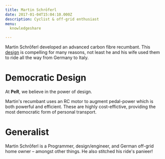 ```yaml
---
title: Martin Schrōferl
date: 2017-01-04T15:04:10.000Z
description: Cyclist & off-grid enthusiast
menu:
  knowledgeshare

---
```


Martin Schrōferl developed an advanced carbon fibre recumbant. This [design](https://www.youtube.com/channel/UC5C4TJ2zpJRwl9McnaSZrEg) is compelling for many reasons, not least he and his wife used them to ride all the way from Germany to Italy.

# Democratic Design

At **PeR**, we believe in the power of design. 

Martin's recumbant uses an RC motor to augment pedal-power which is both powerful and efficient. These are highly cost-effictive, providing the most democratic form of personal transport.

# Generalist

Martin Schrōferl is a Programmer, design/engineer, and German off-grid home owner – amongst other things. He also stitched his ride's panieer!
